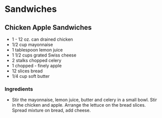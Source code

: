 # Sandwiches

## Chicken Apple Sandwiches

* 1 - 12 oz. can drained chicken
* 1/2 cup mayonnaise
* 1 tablespoon lemon juice
* 1 1/2 cups grated Swiss cheese
* 2 stalks chopped celery
* 1 chopped - finely apple
* 12 slices bread
* 1/4 cup soft butter

### Ingredients

* Stir the mayonnaise, lemon juice, butter and celery in a small bowl. Stir in the chicken and apple. Arrange the lettuce on the bread slices. Spread mixture on bread, add cheese.
